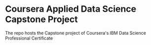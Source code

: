 # Coursera Applied Data Science Capstone Project 
The repo hosts the Capstone project of Coursera's IBM Data Science Professional Certificate
